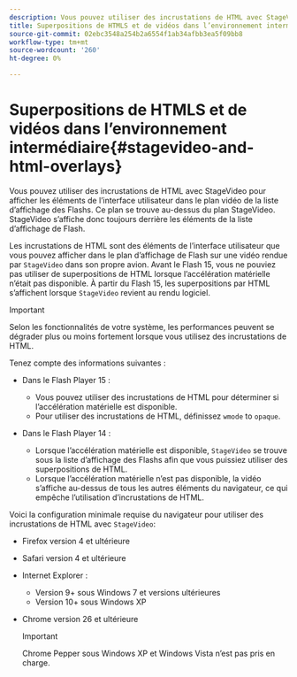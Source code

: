 ```yaml
---
description: Vous pouvez utiliser des incrustations de HTML avec StageVideo pour afficher les éléments de l’interface utilisateur dans le plan vidéo de la liste d’affichage des Flashs. Ce plan se trouve au-dessus du plan StageVideo. StageVideo s’affiche donc toujours derrière les éléments de la liste d’affichage de Flash.
title: Superpositions de HTMLS et de vidéos dans l’environnement intermédiaire
source-git-commit: 02ebc3548a254b2a6554f1ab34afbb3ea5f09bb8
workflow-type: tm+mt
source-wordcount: '260'
ht-degree: 0%

---
```


# Superpositions de HTMLS et de vidéos dans l’environnement intermédiaire{#stagevideo-and-html-overlays}

Vous pouvez utiliser des incrustations de HTML avec StageVideo pour afficher les éléments de l’interface utilisateur dans le plan vidéo de la liste d’affichage des Flashs. Ce plan se trouve au-dessus du plan StageVideo. StageVideo s’affiche donc toujours derrière les éléments de la liste d’affichage de Flash.

Les incrustations de HTML sont des éléments de l’interface utilisateur que vous pouvez afficher dans le plan d’affichage de Flash sur une vidéo rendue par `StageVideo` dans son propre avion. Avant le Flash 15, vous ne pouviez pas utiliser de superpositions de HTML lorsque l’accélération matérielle n’était pas disponible. À partir du Flash 15, les superpositions par HTML s’affichent lorsque `StageVideo` revient au rendu logiciel.

>[!IMPORTANT]
>
>Selon les fonctionnalités de votre système, les performances peuvent se dégrader plus ou moins fortement lorsque vous utilisez des incrustations de HTML.

Tenez compte des informations suivantes :

* Dans le Flash Player 15 :

   * Vous pouvez utiliser des incrustations de HTML pour déterminer si l’accélération matérielle est disponible.
   * Pour utiliser des incrustations de HTML, définissez `wmode` to `opaque`.

* Dans le Flash Player 14 :

   * Lorsque l’accélération matérielle est disponible, `StageVideo` se trouve sous la liste d’affichage des Flashs afin que vous puissiez utiliser des superpositions de HTML.
   * Lorsque l’accélération matérielle n’est pas disponible, la vidéo s’affiche au-dessus de tous les autres éléments du navigateur, ce qui empêche l’utilisation d’incrustations de HTML.

Voici la configuration minimale requise du navigateur pour utiliser des incrustations de HTML avec `StageVideo`:

* Firefox version 4 et ultérieure
* Safari version 4 et ultérieure
* Internet Explorer :

   * Version 9+ sous Windows 7 et versions ultérieures
   * Version 10+ sous Windows XP

* Chrome version 26 et ultérieure

  >[!IMPORTANT]
  >
  >Chrome Pepper sous Windows XP et Windows Vista n’est pas pris en charge.
